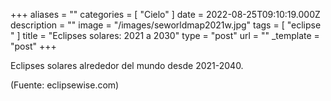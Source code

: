 +++
aliases = ""
categories = [ "Cielo" ]
date = 2022-08-25T09:10:19.000Z
description = ""
image = "/images/seworldmap2021w.jpg"
tags = [ "eclipse " ]
title = "Eclipses solares: 2021 a 2030"
type = "post"
url = ""
_template = "post"
+++

Eclipses solares alrededor del mundo desde 2021-2040.

(Fuente: eclipsewise.com)
